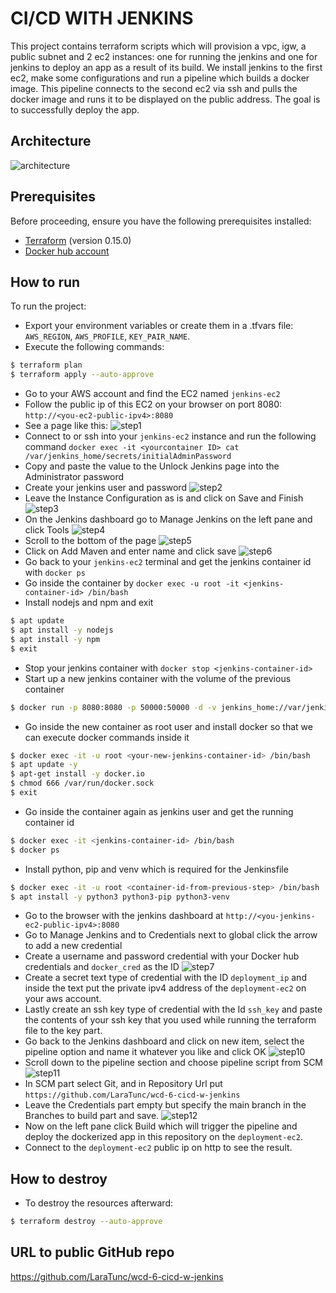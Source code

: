 # CI/CD WITH JENKINS

This project contains terraform scripts which will provision a vpc, igw, a public subnet and 2 ec2 instances: one for running the jenkins and one for jenkins to deploy an app as a result of its build.
We install jenkins to the first ec2, make some configurations and run a pipeline which builds a docker image. This pipeline connects to the second ec2 via ssh and pulls the docker image and runs it to be displayed on the public address. The goal is to successfully deploy the app.

## Architecture

![architecture](./public/images/architecture.png)

## Prerequisites

Before proceeding, ensure you have the following prerequisites installed:

- [Terraform](https://developer.hashicorp.com/terraform/install) (version 0.15.0)
- [Docker hub account](https://hub.docker.com/)

## How to run

To run the project:

- Export your environment variables or create them in a .tfvars file: `AWS_REGION`, `AWS_PROFILE`, `KEY_PAIR_NAME`.
- Execute the following commands:

```sh
$ terraform plan
$ terraform apply --auto-approve
```

- Go to your AWS account and find the EC2 named `jenkins-ec2`
- Follow the public ip of this EC2 on your browser on port 8080: `http://<you-ec2-public-ipv4>:8080`
- See a page like this:
  ![step1](./public/images/step1.png)
- Connect to or ssh into your `jenkins-ec2` instance and run the following command `docker exec -it <yourcontainer ID> cat /var/jenkins_home/secrets/initialAdminPassword`
- Copy and paste the value to the Unlock Jenkins page into the Administrator password
- Create your jenkins user and password
  ![step2](./public/images/step2.png)
- Leave the Instance Configuration as is and click on Save and Finish
  ![step3](./public/images/step3.png)
- On the Jenkins dashboard go to Manage Jenkins on the left pane and click Tools
  ![step4](./public/images/step4.png)
- Scroll to the bottom of the page
  ![step5](./public/images/step5.png)
- Click on Add Maven and enter name and click save
  ![step6](./public/images/step6.png)
- Go back to your `jenkins-ec2` terminal and get the jenkins container id with `docker ps`
- Go inside the container by `docker exec -u root -it <jenkins-container-id> /bin/bash`
- Install nodejs and npm and exit

```sh
$ apt update
$ apt install -y nodejs
$ apt install -y npm
$ exit
```

- Stop your jenkins container with `docker stop <jenkins-container-id>`
- Start up a new jenkins container with the volume of the previous container

```sh
$ docker run -p 8080:8080 -p 50000:50000 -d -v jenkins_home://var/jenkins_home  -v /var/run/docker.sock:/var/run/docker.sock jenkins/jenkins:lts
```

- Go inside the new container as root user and install docker so that we can execute docker commands inside it

```sh
$ docker exec -it -u root <your-new-jenkins-container-id> /bin/bash
$ apt update -y
$ apt-get install -y docker.io
$ chmod 666 /var/run/docker.sock
$ exit
```

- Go inside the container again as jenkins user and get the running container id

```sh
$ docker exec -it <jenkins-container-id> /bin/bash
$ docker ps
```

- Install python, pip and venv which is required for the Jenkinsfile

```sh
$ docker exec -it -u root <container-id-from-previous-step> /bin/bash
$ apt install -y python3 python3-pip python3-venv
```

- Go to the browser with the jenkins dashboard at `http://<you-jenkins-ec2-public-ipv4>:8080`
- Go to Manage Jenkins and to Credentials next to global click the arrow to add a new credential
- Create a username and password credential with your Docker hub credentials and `docker_cred` as the ID
  ![step7](./public/images/step7.png)
- Create a secret text type of credential with the ID `deployment_ip` and inside the text put the private ipv4 address of the `deployment-ec2` on your aws account.
- Lastly create an ssh key type of credential with the Id `ssh_key` and paste the contents of your ssh key that you used while running the terraform file to the key part.
- Go back to the Jenkins dashboard and click on new item, select the pipeline option and name it whatever you like and click OK
  ![step10](./public/images/step10.png)
- Scroll down to the pipeline section and choose pipeline script from SCM
  ![step11](./public/images/step11.png)
- In SCM part select Git, and in Repository Url put `https://github.com/LaraTunc/wcd-6-cicd-w-jenkins`
- Leave the Credentials part empty but specify the main branch in the Branches to build part and save.
  ![step12](./public/images/step12.png)
- Now on the left pane click Build which will trigger the pipeline and deploy the dockerized app in this repository on the `deployment-ec2`.
- Connect to the `deployment-ec2` public ip on http to see the result.

## How to destroy

- To destroy the resources afterward:

```sh
$ terraform destroy --auto-approve
```

## URL to public GitHub repo

https://github.com/LaraTunc/wcd-6-cicd-w-jenkins
